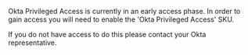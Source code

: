 Okta Privileged Access is currently in an early access phase. In order to gain access you will need to enable the 'Okta Privileged Access' SKU.  

If you do not have access to do this please contact your Okta representative.